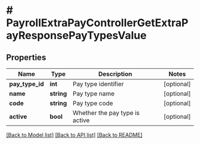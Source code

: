 # # PayrollExtraPayControllerGetExtraPayResponsePayTypesValue

## Properties

Name | Type | Description | Notes
------------ | ------------- | ------------- | -------------
**pay_type_id** | **int** | Pay type identifier | [optional]
**name** | **string** | Pay type name | [optional]
**code** | **string** | Pay type code | [optional]
**active** | **bool** | Whether the pay type is active | [optional]

[[Back to Model list]](../../README.md#models) [[Back to API list]](../../README.md#endpoints) [[Back to README]](../../README.md)

